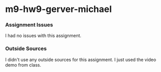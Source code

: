 # m9-hw9-gerver-michael

### Assignment Issues
I had no issues with this assignment.

### Outside Sources
I didn't use any outside sources for this assignment. I just used the video demo from class.

